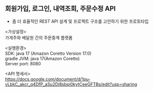 ## 회원가입, 로그인, 내역조회, 주문수정 API
- 좀 더 효율적인 REST API 설계 및 프로젝트 구조를 고안하기 위한 프로토타입

<가상설정>  
가게주와 배달원 간의 주문중계 플랫폼

<실행환경>  
SDK: java 17 (Amazon Coretto Version 17.0)  
gradle JVM: java 17(Amazon Coretto)  
Server port: 8080

<API 명세서>  
https://docs.google.com/document/d/1pu-vLbkC_akcr_q4DfP_aSu2Di8sbpi0kytCeeGFTBs/edit?usp=sharing


